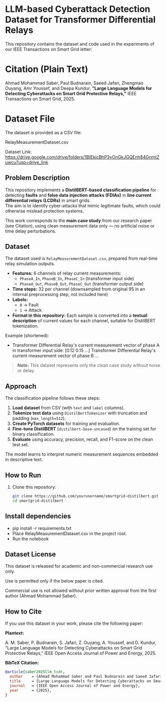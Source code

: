 # LLM-based Cyberattack Detection Dataset for Transformer Differential Relays
This repository contains the dataset and code used in the experiments of our IEEE Transactions on Smart Grid letter:

# Citation (Plain Text)
Ahmad Mohammad Saber, Paul Budnarain, Saeed Jafari, Zhengmao Ouyang, Amr Youssef, and Deepa Kundur,
**"Large Language Models for Detecting Cyberattacks on Smart Grid Protective Relays,"**
IEEE Transactions on Smart Grid, 2025.

# Dataset File
The dataset is provided as a CSV file:

RelayMeasurementDataset.csv

Dataset Link: https://drive.google.com/drive/folders/1BIEkicBhP3yOnGkJGQEnh84GnmtZuwcu?usp=drive_link


## Problem Description
This repository implements a **DistilBERT-based classification pipeline** for detecting **faults** and **false data injection attacks (FDIAs)** in **line current differential relays (LCDRs)** in smart grids.  
The aim is to identify cyber-attacks that mimic legitimate faults, which could otherwise mislead protection systems.

This work corresponds to the **main case study** from our research paper (see Citation), using clean measurement data only — no artificial noise or time delay perturbations.

## Dataset
The dataset used is `RelayMeasurementDataset.csv`, prepared from real-time relay simulation outputs.

- **Features:** 6 channels of relay current measurements:
  - `PhaseA_In`, `PhaseB_In`, `PhaseC_In` (transformer input side)  
  - `PhaseA_Out`, `PhaseB_Out`, `PhaseC_Out` (transformer output side)  
- **Time steps:** 32 per channel (downsampled from original 95 in an internal preprocessing step, not included here)
- **Labels:**  
  - `0` → Fault  
  - `1` → Attack  
- **Format in this repository:** Each sample is converted into a **textual description** of current values for each channel, suitable for DistilBERT tokenization.

Example (shortened):
   - Transformer Differential Relay's current measurement vector of phase A in transformer input side: [0.12 0.15 ...] Transformer Differential Relay's current measurement vector of phase B ...


> **Note:** This dataset represents only the clean case study without noise or delay.

## Approach
The classification pipeline follows these steps:

1. **Load dataset** from CSV (with `text` and `label` columns).
2. **Tokenize text data** using `DistilBertTokenizer` with truncation and padding (`max_length=512`).
3. **Create PyTorch datasets** for training and evaluation.
4. **Fine-tune DistilBERT** (`distilbert-base-uncased`) on the training set for binary classification.
5. **Evaluate** using accuracy, precision, recall, and F1-score on the clean test set.

The model learns to interpret numeric measurement sequences embedded in descriptive text.

## How to Run
1. Clone this repository:
   ```bash
   git clone https://github.com/yourusername/smartgrid-distilbert.git
   cd smartgrid-distilbert

## Install dependencies
   - pip install -r requirements.txt
   - Place RelayMeasurementDataset.csv in the project root.
   - Run the notebook


## Dataset License
This dataset is released for academic and non-commercial research use only.

Use is permitted only if the below paper is cited.

Commercial use is not allowed without prior written approval from the first author (Ahmad Mohammad Saber).


## How to Cite
If you use this dataset in your work, please cite the following paper:

**Plantext:**

A. M. Saber, P. Budnarain, S. Jafari, Z. Ouyang, A. Youssef, and D. Kundur,
"Large Language Models for Detecting Cyberattacks on Smart Grid Protective Relays,"
IEEE Open Access Journal of Power and Energy, 2025.

**BibTeX Citation:**

```bibtex
@article{saber2025llm_tcdr,
  author    = {Ahmad Mohammad Saber and Paul Budnarain and Saeed Jafari and Zhengmao Ouyang and Amr Youssef and Deepa Kundur},
  title     = {Large Language Models for Detecting Cyberattacks on Smart Grid Protective Relays},
  journal   = {IEEE Open Access Journal of Power and Energy},
  year      = {2025},
}


